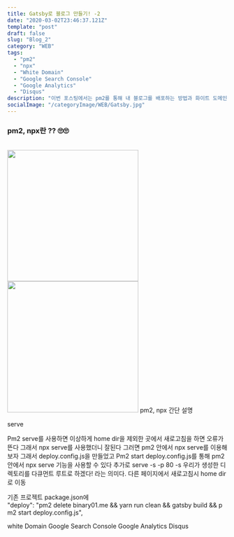 ```yaml
---
title: Gatsby로 블로그 만들기! -2
date: "2020-03-02T23:46:37.121Z"
template: "post"
draft: false
slug: "Blog_2"
category: "WEB"
tags:
  - "pm2"
  - "npx"
  - "White Domain"
  - "Google Search Console"
  - "Google Analytics"
  - "Disqus"
description: "이번 포스팅에서는 pm2를 통해 내 블로그를 배포하는 방법과 화이트 도메인 등록, Google Search Console, Google Analytics, Disqus API를 추가하는 방법에 대해 이야기 할 것이다!"
socialImage: "/categoryImage/WEB/Gatsby.jpg"
---
```


### pm2, npx란 ?? 🙄🙄

<br/>
<img src="/categoryImage/WEB/pm2.png" width="300px">
<img src="/categoryImage/WEB/npx.png" width="300px" float="left">
pm2, npx 간단 설명

serve

Pm2 serve를 사용하면 이상하게 home dir을 제외한 곳에서 새로고침을 하면 오류가 뜬다 
그래서 npx serve를 사용했더니 잘된다
그러면 pm2 안에서 npx serve를 이용해 보자 
그래서 deploy.config.js을 만들었고
Pm2 start deploy.config.js를 통해 pm2 안에서 npx serve 기능을 사용할 수 있다
추가로 serve -s -p 80 
-s 우리가 생성한 디렉토리를 다큐먼트 루트로 하겠다! 라는 의미다.
다른 페이지에서 새로고침시 home dir로 이동

기존 프로젝트 package.json에
"deploy": "pm2 delete binary01.me && yarn run clean && gatsby build && pm2 start deploy.config.js",


white Domain
Google Search Console
Google Analytics
Disqus


